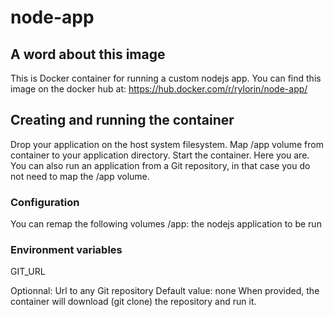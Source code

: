 # node-app

## A word about this image

This is Docker container for running a custom nodejs app.
You can find this image on the docker hub at: https://hub.docker.com/r/rylorin/node-app/

## Creating and running the container

Drop your application on the host system filesystem.
Map /app volume from container to your application directory.
Start the container.
Here you are.
You can also run an application from a Git repository, in that case you do not need to map the /app volume.

### Configuration

You can remap the following volumes
/app: the nodejs application to be run

### Environment variables

GIT_URL

Optionnal: Url to any Git repository
Default value: none
When provided, the container will download (git clone) the repository and run it.